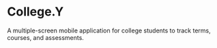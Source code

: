 # College.Y
A multiple-screen mobile application for college students to track terms, courses, and assessments.

